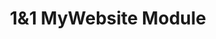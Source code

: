 ---
# Github project slug used to link to the project page
slug: 1und1-mywebsite-module
title: 1&1 MyWebsite Module
# image used for the project overview (see assets/img folder)
img: header_800_Publisher.jpg
# text for HTML alt tag
alt: affilinet 1&1 MyWebsite Module
# description used for the project overview
description: Easily integrate <b>Performance Ads</b> into your 1&1 myWebsite.
# published: the project is only shown on the project overview page if set to true
published: true
# position: used for sorting the projects on the overview page 
position: 9

---